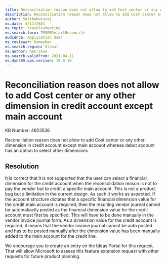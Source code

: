 ```yaml
---
title: Reconciliation reason does not allow to add Cost center or any other dimension in credit account except main account
description: Reconciliation reason does not allow to add Cost center or any other dimension in credit account except main account
author: SmithaNataraj
ms.date: 4/11/2021
ms.topic: troubleshooting
ms.search.form: TMSFBDetailReconcile
audience: Application User
ms.reviewer: kamaybac
ms.search.region: Global
ms.author: henrikan
ms.search.validFrom: 2021-04-11
ms.dyn365.ops.version: 10.0.19
---
```


# Reconciliation reason does not allow to add Cost center or any other dimension in credit account except main account

KB Number: 4603538

Reconciliation reason does not allow to add Cost center or any other dimension in credit account except main account whereas debut account has an option to select other dimensions


## Resolution
It is correct that it is not supported that the user can select a financial dimension for the credit account when the reconsolidation reason is not to pay the vendor but to credit a specific main account. This is not a product bug but a limitation in the current design. As such it works as expected. If the account structure dictates that a specific financial dimension value for the credit main account is required, then the resulting vendor journal cannot be automatiaclly posted as the financial dimension value for the credit account must first be specified. This will have to be done manually in the vendor invoice journal form. As a dimension value for the credit account is required, it means that the vendor invoice journal cannot be auto posted and has to be posted manually after the dimension value has been manually added to the main account for the credit line. 
  
We encourage you to create an entry on the Ideas Portal for this request. That will allow Microsoft to assess this feature extension request with other requests for future product planning.  


